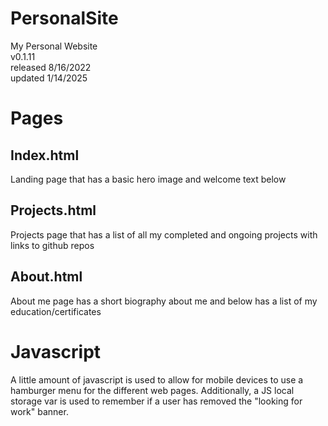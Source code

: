 # PersonalSite
My Personal Website\
v0.1.11\
released 8/16/2022\
updated 1/14/2025

# Pages

## Index.html
Landing page that has a basic hero image and welcome text below

## Projects.html
Projects page that has a list of all my completed and ongoing projects with links to github repos

## About.html
About me page has a short biography about me and below has a list of my education/certificates

# Javascript
A little amount of javascript is used to allow for mobile devices to use a hamburger menu for the different web pages. Additionally, a JS local storage var is used to remember if a user has removed the "looking for work" banner.
